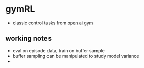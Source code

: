# gymRL
- classic control tasks from [open ai gym](https://gym.openai.com/envs/#classic_control)

## working notes
- eval on episode data, train on buffer sample
- buffer sampling can be manipulated to study model variance
- 
